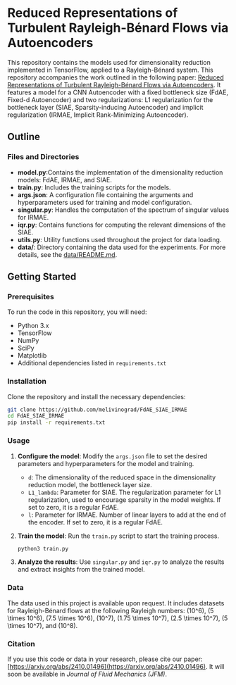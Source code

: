 # Reduced Representations of Turbulent Rayleigh-Bénard Flows via Autoencoders

This repository contains the models used for dimensionality reduction implemented in TensorFlow, applied to a Rayleigh-Bénard system. This repository accompanies the work outlined in the following paper: [Reduced Representations of Turbulent Rayleigh-Bénard Flows via Autoencoders](link). It features a model for a CNN Autoencoder with a fixed bottleneck size (FdAE, Fixed-d Autoencoder) and two regularizations: L1 regularization for the bottleneck layer (SIAE, Sparsity-inducing Autoencoder) and implicit regularization (IRMAE, Implicit Rank-Minimizing Autoencoder).

## Outline

### Files and Directories

- **model.py**:Contains the implementation of the dimensionality reduction models: FdAE, IRMAE, and SIAE.
- **train.py**: Includes the training scripts for the models.
- **args.json**: A configuration file containing the arguments and hyperparameters used for training and model configuration.
- **singular.py**: Handles the computation of the spectrum of singular values for IRMAE.
- **iqr.py**: Contains functions for computing the relevant dimensions of the SIAE.
- **utils.py**: Utility functions used throughout the project for data loading.
- **data/**: Directory containing the data used for the experiments. For more details, see the [data/README.md](data/README.md).

## Getting Started

### Prerequisites

To run the code in this repository, you will need:

- Python 3.x
- TensorFlow
- NumPy
- SciPy
- Matplotlib
- Additional dependencies listed in `requirements.txt`

### Installation

Clone the repository and install the necessary dependencies:

```bash
git clone https://github.com/melivinograd/FdAE_SIAE_IRMAE
cd FdAE_SIAE_IRMAE
pip install -r requirements.txt
```

### Usage
1. **Configure the model**: Modify the `args.json` file to set the desired parameters and hyperparameters for the model and training.

    - `d`: The dimensionality of the reduced space in the dimensionality reduction model, the bottleneck layer size.
    - `L1_lambda`: Parameter for SIAE. The regularization parameter for L1 regularization, used to encourage sparsity in the model weights. If set to zero, it is a regular FdAE.
    - `l`: Parameter for IRMAE. Number of linear layers to add at the end of the encoder. If set to zero, it is a regular FdAE.

2. **Train the model**: Run the `train.py` script to start the training process.
    ```bash
    python3 train.py
    ```

3. **Analyze the results**: Use `singular.py` and `iqr.py` to analyze the results and extract insights from the trained model.

### Data
The data used in this project is available upon request. It includes datasets for Rayleigh-Bénard flows at the following Rayleigh numbers: \(10^6\), \(5 \times 10^6\), \(7.5 \times 10^6\), \(10^7\), \(1.75 \times 10^7\), \(2.5 \times 10^7\), \(5 \times 10^7\), and \(10^8\).

### Citation
If you use this code or data in your research, please cite our paper: [https://arxiv.org/abs/2410.01496](https://arxiv.org/abs/2410.01496). It will soon be available in *Journal of Fluid Mechanics (JFM)*.


